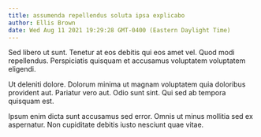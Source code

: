 ```yaml
---
title: assumenda repellendus soluta ipsa explicabo
author: Ellis Brown
date: Wed Aug 11 2021 19:29:28 GMT-0400 (Eastern Daylight Time)
---
```

Sed libero ut sunt. Tenetur at eos debitis qui eos amet vel. Quod modi repellendus. Perspiciatis quisquam et accusamus voluptatem voluptatem eligendi.

 Ut deleniti dolore. Dolorum minima ut magnam voluptatem quia doloribus provident aut. Pariatur vero aut. Odio sunt sint. Qui sed ab tempora quisquam est.

 Ipsum enim dicta sunt accusamus sed error. Omnis ut minus mollitia sed ex aspernatur. Non cupiditate debitis iusto nesciunt quae vitae.